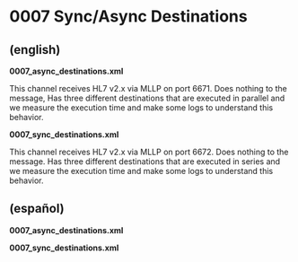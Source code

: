 # 0007 Sync/Async Destinations

## (english)

**0007_async_destinations.xml**

This channel receives HL7 v2.x via MLLP on port 6671. Does nothing to the message,
Has three different destinations that are executed in parallel and we measure the
execution time and make some logs to understand this behavior.


**0007_sync_destinations.xml**

This channel receives HL7 v2.x via MLLP on port 6672. Does nothing to the message.
Has three different destinations that are executed in series and we measure the
execution time and make some logs to understand this behavior.



## (español)

**0007_async_destinations.xml**


**0007_sync_destinations.xml**
